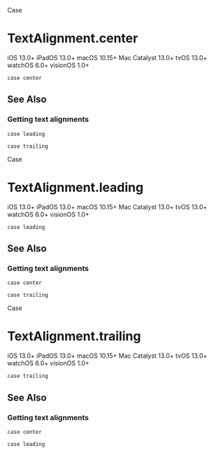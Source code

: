 Case

# TextAlignment.center

iOS 13.0+  iPadOS 13.0+  macOS 10.15+  Mac Catalyst 13.0+  tvOS 13.0+  watchOS
6.0+  visionOS 1.0+

    
    
    case center

## See Also

### Getting text alignments

`case leading`

`case trailing`

Case

# TextAlignment.leading

iOS 13.0+  iPadOS 13.0+  macOS 10.15+  Mac Catalyst 13.0+  tvOS 13.0+  watchOS
6.0+  visionOS 1.0+

    
    
    case leading

## See Also

### Getting text alignments

`case center`

`case trailing`

Case

# TextAlignment.trailing

iOS 13.0+  iPadOS 13.0+  macOS 10.15+  Mac Catalyst 13.0+  tvOS 13.0+  watchOS
6.0+  visionOS 1.0+

    
    
    case trailing

## See Also

### Getting text alignments

`case center`

`case leading`

